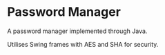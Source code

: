 # Password Manager
A password manager implemented through Java.

Utilises Swing frames with AES and SHA for security.
